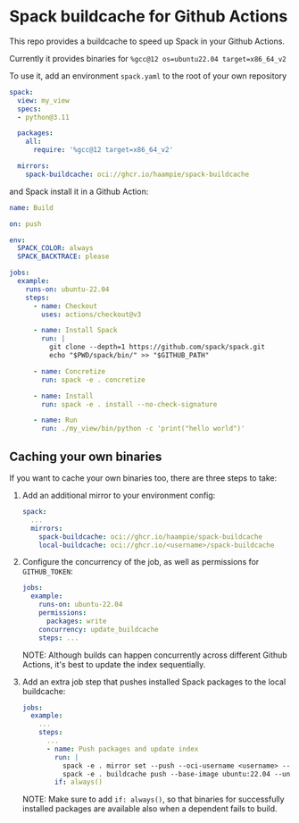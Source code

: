 # Spack buildcache for Github Actions

This repo provides a buildcache to speed up Spack in your Github Actions.

Currently it provides binaries for `%gcc@12 os=ubuntu22.04 target=x86_64_v2`

To use it, add an environment `spack.yaml` to the root of your own repository

```yaml
spack:
  view: my_view
  specs:
  - python@3.11

  packages:
    all:
      require: '%gcc@12 target=x86_64_v2'

  mirrors:
    spack-buildcache: oci://ghcr.io/haampie/spack-buildcache
```

and Spack install it in a Github Action:

```yaml
name: Build

on: push

env:
  SPACK_COLOR: always
  SPACK_BACKTRACE: please

jobs:
  example:
    runs-on: ubuntu-22.04
    steps:
      - name: Checkout
        uses: actions/checkout@v3

      - name: Install Spack
        run: |
          git clone --depth=1 https://github.com/spack/spack.git
          echo "$PWD/spack/bin/" >> "$GITHUB_PATH"

      - name: Concretize
        run: spack -e . concretize

      - name: Install
        run: spack -e . install --no-check-signature

      - name: Run
        run: ./my_view/bin/python -c 'print("hello world")'
```

## Caching your own binaries

If you want to cache your own binaries too, there are three steps to take:

1. Add an additional mirror to your environment config:

   ```yaml
   spack:
     ...
     mirrors:
       spack-buildcache: oci://ghcr.io/haampie/spack-buildcache
       local-buildcache: oci://ghcr.io/<username>/spack-buildcache
   ```

2. Configure the concurrency of the job, as well as permissions for
   `GITHUB_TOKEN`:

   ```yaml
   jobs:
     example:
       runs-on: ubuntu-22.04
       permissions:
         packages: write
       concurrency: update_buildcache
       steps: ...
   ```
   NOTE: Although builds can happen concurrently across different Github
   Actions, it's best to update the index sequentially.

3. Add an extra job step that pushes installed Spack packages to the local
   buildcache:

   ```yaml
   jobs:
     example:
       ...
       steps:
         ...
         - name: Push packages and update index
           run: |
             spack -e . mirror set --push --oci-username <username> --oci-password "${{ secrets.GITHUB_TOKEN }}" local-buildcache
             spack -e . buildcache push --base-image ubuntu:22.04 --unsigned --update-index local-buildcache
           if: always()
   ```
   NOTE: Make sure to add `if: always()`, so that binaries for successfully
   installed packages are available also when a dependent fails to build.


